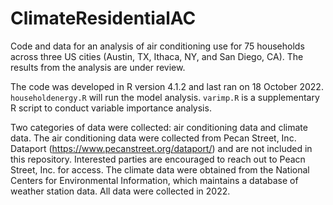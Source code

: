 # ClimateResidentialAC

Code and data for an analysis of air conditioning use for 75 households across three US cities (Austin, TX, Ithaca, NY, and San Diego, CA). The results from the analysis are under review. 

The code was developed in R version 4.1.2 and last ran on 18 October 2022. `householdenergy.R` will run the model analysis. `varimp.R` is a supplementary R script to conduct variable importance analysis.

Two categories of data were collected: air conditioning data and climate data. The air conditioning data were collected from Pecan Street, Inc. Dataport (https://www.pecanstreet.org/dataport/) and are not included in this repository. Interested parties are encouraged to reach out to Peacn Street, Inc. for access. The climate data were obtained from the National Centers for Environmental Information, which maintains a database of weather station data. All data were collected in 2022.
